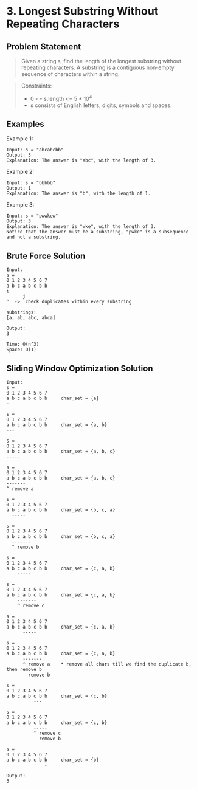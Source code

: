 # 3. Longest Substring Without Repeating Characters

## Problem Statement

> Given a string s, find the length of the longest substring without repeating characters. A substring is a contiguous non-empty sequence of characters within a string.

> Constraints:
>
> - 0 <= s.length <= 5 \* 10<sup>4</sup>
> - s consists of English letters, digits, symbols and spaces.

## Examples

Example 1:

```
Input: s = "abcabcbb"
Output: 3
Explanation: The answer is "abc", with the length of 3.
```

Example 2:

```
Input: s = "bbbbb"
Output: 1
Explanation: The answer is "b", with the length of 1.
```

Example 3:

```
Input: s = "pwwkew"
Output: 3
Explanation: The answer is "wke", with the length of 3.
Notice that the answer must be a substring, "pwke" is a subsequence and not a substring.
```

## Brute Force Solution

```
Input:
s =
0 1 2 3 4 5 6 7
a b c a b c b b
i
      j
^  ->  check duplicates within every substring

substrings:
[a, ab, abc, abca]

Output:
3

Time: O(n^3)
Space: O(1)
```

## Sliding Window Optimization Solution

```
Input:
s =
0 1 2 3 4 5 6 7
a b c a b c b b     char_set = {a}
-

s =
0 1 2 3 4 5 6 7
a b c a b c b b     char_set = {a, b}
---

s =
0 1 2 3 4 5 6 7
a b c a b c b b     char_set = {a, b, c}
-----

s =
0 1 2 3 4 5 6 7
a b c a b c b b     char_set = {a, b, c}
-------
^ remove a

s =
0 1 2 3 4 5 6 7
a b c a b c b b     char_set = {b, c, a}
  -----

s =
0 1 2 3 4 5 6 7
a b c a b c b b     char_set = {b, c, a}
  -------
  ^ remove b

s =
0 1 2 3 4 5 6 7
a b c a b c b b     char_set = {c, a, b}
    -----

s =
0 1 2 3 4 5 6 7
a b c a b c b b     char_set = {c, a, b}
    -------
    ^ remove c

s =
0 1 2 3 4 5 6 7
a b c a b c b b     char_set = {c, a, b}
      -----

s =
0 1 2 3 4 5 6 7
a b c a b c b b     char_set = {c, a, b}
      -------
      ^ remove a    * remove all chars till we find the duplicate b, then remove b
        remove b

s =
0 1 2 3 4 5 6 7
a b c a b c b b     char_set = {c, b}
          ---

s =
0 1 2 3 4 5 6 7
a b c a b c b b     char_set = {c, b}
          -----
          ^ remove c
            remove b

s =
0 1 2 3 4 5 6 7
a b c a b c b b     char_set = {b}
              -

Output:
3
```
